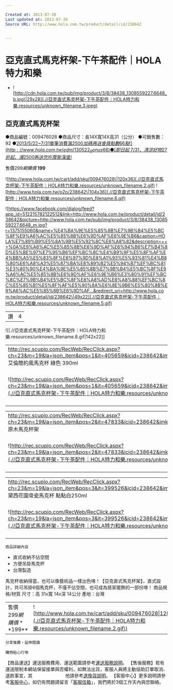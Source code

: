 ```yaml
---

Created at: 2013-07-30
Last updated at: 2013-07-30
Source URL: http://www.hola.com.tw/product/detail/id/238642


---
```


# 亞克直式馬克杯架-下午茶配件｜HOLA特力和樂


* ![http://cdn.hola.com.tw/pub/img/product/3/8/38438_1308559227.6648_b.jpg\|29x28](.//亞克直式馬克杯架-下午茶配件｜HOLA特力和樂.resources/unknown_filename.3.jpeg)

## 亞克直式馬克杯架

●商品編號：009476028
●商品尺寸：長14X寬14X高31（公分）
●可銷售數：92
●[2013/5/22~7/31單筆消費滿$2500加碼再送會員點數66點!](http://www.hola.com.tw/edm/130522_Bonus66)
●[即日起~7/31，清涼好物27折起，滿$2500再送您吃摩斯漢堡!](http://www.hola.com.tw/edm/index/id/4)

售價$299
網購價$ **199**

![http://www.hola.com.tw/cart/add/sku/009476028\|120x36](.//亞克直式馬克杯架-下午茶配件｜HOLA特力和樂.resources/unknown_filename.2.gif) ![http://www.hola.com.tw/o2o/238642\|104x36](.//亞克直式馬克杯架-下午茶配件｜HOLA特力和樂.resources/unknown_filename.6.gif)

![https://www.facebook.com/dialog/feed?app_id=512215782122512&link=http://www.hola.com.tw/product/detail/id/238642&picture=http://www.hola.com.tw/pub/img/product/3/8/38438_1308559227.6648_m.jpg?r=1375155060&name=%E4%BA%9E%E5%85%8B%E7%9B%B4%E5%BC%8F%E9%A6%AC%E5%85%8B%E6%9D%AF%E6%9E%B6&caption=HOLA%E7%89%B9%E5%8A%9B%E5%92%8C%E6%A8%82&description=+++%0A%E9%A6%AC%E5%85%8B%E6%9D%AF%E6%94%B6%E7%B4%8D%E5%BE%97%E7%95%B6%EF%BC%8C%E4%B9%9F%E5%8F%AF%E4%BB%A5%E5%83%8F%E8%97%9D%E8%A1%93%E5%93%81%E4%B8%80%E6%A8%A3%E5%87%BA%E8%89%B2%E5%94%B7%EF%BC%81%E3%80%90%E4%BA%9E%E5%85%8B%E7%9B%B4%E5%BC%8F%E9%A6%AC%E5%85%8B%E6%9D%AF%E6%9E%B6%E3%80%91%EF%BC%8C%E7%9B%B4%E5%BC%8F%E8%A8%AD%E8%A8%88%EF%BC%8C%E5%85%B1%E5%8F%AF%E5%90%8A%E6%8E%9B6%E5%80%8B%E9%A6%AC%E5%85%8B%E6%9D%AF...&redirect_uri=http://www.hola.com.tw/product/detail/id/238642\|49x22](.//亞克直式馬克杯架-下午茶配件｜HOLA特力和樂.resources/unknown_filename.5.gif)

|     |     |
| --- | --- |
| 讚   | 4   |

![[.//亞克直式馬克杯架-下午茶配件｜HOLA特力和樂.resources/unknown_filename.8.gif\|142x22]]

|     |     |
| --- | --- |
| <http://rec.scupio.com/RecWeb/RecClick.aspx?ch=23&m=19&la=json_item&pos=1&it=405659&icid=238642&imk=u_23_201307301131227667225536i0&cc=p51f5d01b86d12&uid=469118&vpt=2&u=http%3a%2f%2fwww.hola.com.tw%2fproduct%2fdetail%2fid%2f405659><br>艾倫簡約風馬克杯 綠色 390ml |     |
| ![http://rec.scupio.com/RecWeb/RecClick.aspx?ch=23&m=19&la=json_item&pos=1&it=405659&icid=238642&imk=u_23_201307301131227667225536i0&cc=p51f5d01b86d12&uid=469118&vpt=2&u=http%3a%2f%2fwww.hola.com.tw%2fproduct%2fdetail%2fid%2f405659\|80x80](.//亞克直式馬克杯架-下午茶配件｜HOLA特力和樂.resources/unknown_filename.1.jpeg\) | 特價$79<br>售價$299<br>![http://www.hola.com.tw/cart/add/sku/016016484\|60x24](.//亞克直式馬克杯架-下午茶配件｜HOLA特力和樂.resources/unknown_filename.7.gif\) |

|     |     |
| --- | --- |
| <http://rec.scupio.com/RecWeb/RecClick.aspx?ch=23&m=19&la=json_item&pos=2&it=47833&icid=238642&imk=u_23_201307301131227667225536i0&cc=p51f5d01b86d12&uid=469118&vpt=2&u=http%3a%2f%2fwww.hola.com.tw%2fproduct%2fdetail%2fid%2f47833><br>原木馬克杯架 |     |
| ![http://rec.scupio.com/RecWeb/RecClick.aspx?ch=23&m=19&la=json_item&pos=2&it=47833&icid=238642&imk=u_23_201307301131227667225536i0&cc=p51f5d01b86d12&uid=469118&vpt=2&u=http%3a%2f%2fwww.hola.com.tw%2fproduct%2fdetail%2fid%2f47833\|80x80](.//亞克直式馬克杯架-下午茶配件｜HOLA特力和樂.resources/unknown_filename.jpeg\) | 特價$319<br>售價$399<br>![http://www.hola.com.tw/cart/add/sku/009146834\|60x24](.//亞克直式馬克杯架-下午茶配件｜HOLA特力和樂.resources/unknown_filename.7.gif\) |

|     |     |
| --- | --- |
| <http://rec.scupio.com/RecWeb/RecClick.aspx?ch=23&m=19&la=json_item&pos=3&it=399526&icid=238642&imk=u_23_201307301131227667225536i0&cc=p51f5d01b86d12&uid=469118&vpt=2&u=http%3a%2f%2fwww.hola.com.tw%2fproduct%2fdetail%2fid%2f399526><br>黛西花園骨瓷馬克杯 點點白250ml |     |
| ![http://rec.scupio.com/RecWeb/RecClick.aspx?ch=23&m=19&la=json_item&pos=3&it=399526&icid=238642&imk=u_23_201307301131227667225536i0&cc=p51f5d01b86d12&uid=469118&vpt=2&u=http%3a%2f%2fwww.hola.com.tw%2fproduct%2fdetail%2fid%2f399526\|80x80](.//亞克直式馬克杯架-下午茶配件｜HOLA特力和樂.resources/unknown_filename.4.jpeg\) | 特價$119<br>售價$399<br>![http://www.hola.com.tw/cart/add/sku/014036800\|60x24](.//亞克直式馬克杯架-下午茶配件｜HOLA特力和樂.resources/unknown_filename.7.gif\) |

	商品詳細內容

* 直式收納不佔空間
* 方便吊掛馬克杯
* 台灣製造

馬克杯收納得當，也可以像藝術品一樣出色唷！【亞克直式馬克杯架】，直式設計，共可吊掛6個馬克杯，不僅不佔空間，也可成為居家擺飾的一部份唷！
商品規格/材質
尺寸：高 31x寬 14x深 14公分
產地：台灣

|     |     |
| --- | --- |
| 售價$299 網購價**$199** | ![http://www.hola.com.tw/cart/add/sku/009476028\|120x36](.//亞克直式馬克杯架-下午茶配件｜HOLA特力和樂.resources/unknown_filename.2.gif\) |

	分享推薦‧延伸閱讀

	購物貼心叮嚀
【商品運送】運送服務費用、運送範圍請參考[運送服務說明](http://www.hola.com.tw/service/)。
【售後服務】若有運送限制本網站保留接單與否權利，如無法出貨，客服人員將主動協助訂單取消、退款事宜，其
　　　　　　　他請參考[退換貨說明](http://www.hola.com.tw/service/)。
【客服中心】更多說明請參考[客服中心](http://www.hola.com.tw/service/)，如仍有問題請留言「[客服信箱](http://www.hola.com.tw/service/form)」，我們將於3個工作天內與您聯絡。

